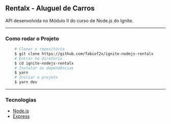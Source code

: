 ## Rentalx - Aluguel de Carros

API desenvolvida no Módulo II do curso de Node.js do Ignite.

---

### Como rodar o Projeto
```bash
    # Clonar o repositório
    $ git clone https://github.com/fabiof2x/ignite-nodejs-rentalx
    # Entrar no diretório
    $ cd ignite-nodejs-rentalx
    # Instalar as dependências
    $ yarn
    # Iniciar o projeto
    $ yarn dev
```

---

### Tecnologias

- [Node.js](https://nodejs.org/en/)
- [Express](https://expressjs.com)